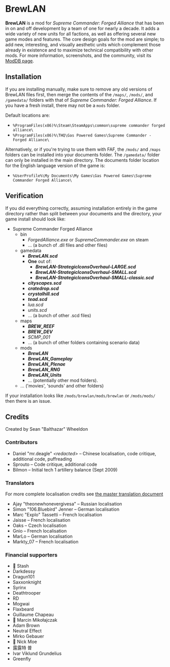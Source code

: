 # BrewLAN

**BrewLAN** is a mod for *Supreme Commander: Forged Alliance* that has been in on
and off development by a team of one for nearly a decade. It adds a wide variety
of new units for all factions, as well as offering several new game modes and
features. The core design goals for the mod are simple; to add new, interesting,
and visually aesthetic units which complement those already in existence and to
maximize technical compatibility with other mods. For more information, screenshots,
and the community, visit its [ModDB page](http://www.moddb.com/mods/brewlan).

## Installation
If you are installing manually, make sure to remove any old versions of BrewLAN
files first, then merge the contents of the `/maps/`, `/mods/`, and `/gamedata/`
folders with that of *Supreme Commander: Forged Alliance*. If you have a fresh
install, there may not be a `mods` folder.

Default locations are:
* `%ProgramFiles(x86)%\Steam\SteamApps\common\supreme commander forged alliance\`
* `%ProgramFiles(x86)%\THQ\Gas Powered Games\Supreme Commander - Forged Alliance\`

Alternatively, or if you're trying to use them with FAF, the `/mods/` and `/maps`
folders can be installed into your documents folder. The `/gamedata/` folder can
only be installed in the main directory. The documents folder location for the
English language version of the game is:

* `%UserProfile%\My Documents\My Games\Gas Powered Games\Supreme Commander Forged Alliance\`

## Verification
If you did everything correctly, assuming installation entirely in the game
directory rather than split between your documents and the directory, your game
install should look like:
* Supreme Commander Forged Alliance
    * bin
        * *ForgedAlliance.exe* or *SupremeCommander.exe* on steam
        * ... (a bunch of .dll files and other files)
    * gamedata
        * ***BrewLAN.scd***
        * **One** out of:
            * ***BrewLAN-StrategicIconsOverhaul-LARGE.scd***
            * ***BrewLAN-StrategicIconsOverhaul-SMALL.scd***
            * ***BrewLAN-StrategicIconsOverhaul-SMALL-classic.scd***
        * ***cityscapes.scd***
        * ***cratedrop.scd***
        * ***crystalhill.scd***
        * ***tead.scd***
        * *lua.scd*
        * *units.scd*
        * ... (a bunch of other .scd files)
    * maps
        * ***BREW_REEF***
        * ***BREW_DEV***
        * *SCMP_001*
        * ... (a bunch of other folders containing scenario data)
    * mods
        * ***BrewLAN***
        * ***BrewLAN_Gameplay***
        * ***BrewLAN_Plenae***
        * ***BrewLAN_RNG***
        * ***BrewLAN_Units***
        * ... (potentially other mod folders).
    * ... ('movies', 'sounds' and other folders)

If your installation looks like `/mods/brewlan/mods/brewlan` or `/mods/mods/` then there is an issue.

## Credits
Created by Sean "Balthazar" Wheeldon

### Contributors
- Daniel "mr.deagle" _\<redacted\>_ – Chinese localisation, code critique, additional code, puffreading
- Sprouto – Code critique, additional code
- Bilmon – Initial tech 1 artillery balance (Sept 2009)

### Translators
For more complete localisation credits see [the master translation document](https://docs.google.com/spreadsheets/d/1z-Iwmi80R9JlQdwJgH6r8lswo2OhwiKUo8xkUAtXYug)
- Ajay "theonewhonevergivesa" – Russian localisation
- Simon "106.Bluebird" Jenner – German localisation
- Marc "Explo" Tassetti – French localisation
- Jaisse – French localisation
- Oaks – Czech localisation
- Gnio – French localisation
- MarLo – German localisation
- Markty_07 – French localisation

### Financial supporters
- 🦞 Stash
- Darkdessy
- Dragun101
- Saxxonknight
- Syrinx
- Deathtrooper
- RD
- Mogwai
- Flaxbeard
- Guillaume Chapeau
- 🦕 Marcin Mikołajczak
- Adam Brown
- Neutral Effect
- Mirko Gebauer
- 🦕 Nick Moe
- 露露特 普
- Ivar Viklund Grundelius
- Greenfly
